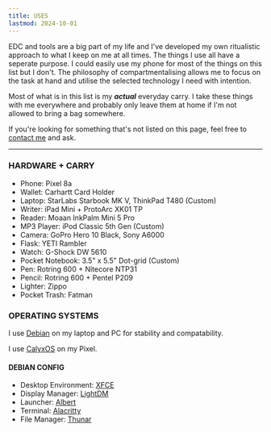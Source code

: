 ```yaml
---
title: USES
lastmod: 2024-10-01
---
```


EDC and tools are a big part of my life and I've developed my own ritualistic approach to what I keep on me at all times. The things I use all have a seperate purpose. I could easily use my phone for most of the things on this list but I don't. The philosophy of compartmentalising allows me to focus on the task at hand and utilise the selected technology I need with intention.

Most of what is in this list is my ***actual*** everyday carry. I take these things with me everywhere and probably only leave them at home if I'm not allowed to bring a bag somewhere.

If you're looking for something that's not listed on this page, feel free to [contact me](/contact) and ask.

---

### HARDWARE + CARRY

- Phone: Pixel 8a
- Wallet: Carhartt Card Holder
- Laptop: StarLabs Starbook MK V, ThinkPad T480 (Custom)
- Writer: iPad Mini + ProtoArc XK01 TP
- Reader: Moaan InkPalm Mini 5 Pro
- MP3 Player: iPod Classic 5th Gen (Custom)
- Camera: GoPro Hero 10 Black, Sony A6000
- Flask: YETI Rambler
- Watch: G-Shock DW 5610
- Pocket Notebook: 3.5" x 5.5" Dot-grid (Custom)
- Pen: Rotring 600 + Nitecore NTP31
- Pencil: Rotring 600 + Pentel P209
- Lighter: Zippo
- Pocket Trash: Fatman

### OPERATING SYSTEMS

I use [Debian](https://www.debian.org/) on my laptop and PC for stability and compatability.

I use [CalyxOS](https://calyxos.org/) on my Pixel.

#### DEBIAN CONFIG

- Desktop Environment: [XFCE](https://xfce.org/)
- Display Manager: [LightDM](https://github.com/canonical/lightdm)
- Launcher: [Albert](https://github.com/albertlauncher/albert)
- Terminal: [Alacritty](https://github.com/alacritty/alacritty)
- File Manager: [Thunar](https://github.com/xfce-mirror/thunar)